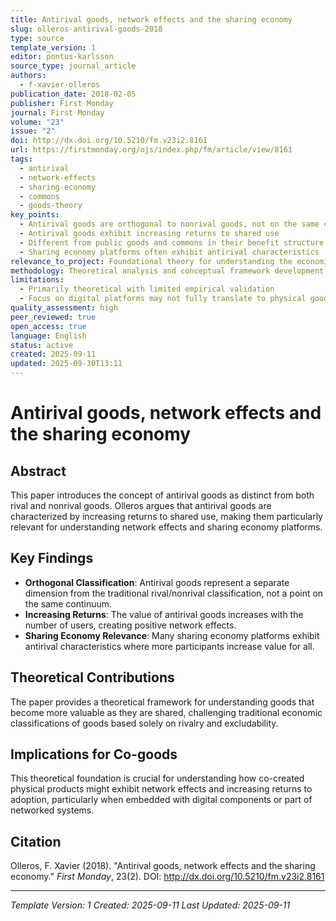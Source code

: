 ```yaml
---
title: Antirival goods, network effects and the sharing economy
slug: olleros-antirival-goods-2018
type: source
template_version: 1
editor: pontus-karlsson
source_type: journal_article
authors:
  - f-xavier-olleros
publication_date: 2018-02-05
publisher: First Monday
journal: First Monday
volume: "23"
issue: "2"
doi: http://dx.doi.org/10.5210/fm.v23i2.8161
url: https://firstmonday.org/ojs/index.php/fm/article/view/8161
tags:
  - antirival
  - network-effects
  - sharing-economy
  - commons
  - goods-theory
key_points:
  - Antirival goods are orthogonal to nonrival goods, not on the same continuum
  - Antirival goods exhibit increasing returns to shared use
  - Different from public goods and commons in their benefit structure
  - Sharing economy platforms often exhibit antirival characteristics
relevance_to_project: Foundational theory for understanding the economic properties of co-goods and network effects in cooperative production
methodology: Theoretical analysis and conceptual framework development
limitations:
  - Primarily theoretical with limited empirical validation
  - Focus on digital platforms may not fully translate to physical goods
quality_assessment: high
peer_reviewed: true
open_access: true
language: English
status: active
created: 2025-09-11
updated: 2025-09-30T13:11
---
```


# Antirival goods, network effects and the sharing economy

## Abstract
This paper introduces the concept of antirival goods as distinct from both rival and nonrival goods. Olleros argues that antirival goods are characterized by increasing returns to shared use, making them particularly relevant for understanding network effects and sharing economy platforms.

## Key Findings
- **Orthogonal Classification**: Antirival goods represent a separate dimension from the traditional rival/nonrival classification, not a point on the same continuum.
- **Increasing Returns**: The value of antirival goods increases with the number of users, creating positive network effects.
- **Sharing Economy Relevance**: Many sharing economy platforms exhibit antirival characteristics where more participants increase value for all.

## Theoretical Contributions
The paper provides a theoretical framework for understanding goods that become more valuable as they are shared, challenging traditional economic classifications of goods based solely on rivalry and excludability.

## Implications for Co-goods
This theoretical foundation is crucial for understanding how co-created physical products might exhibit network effects and increasing returns to adoption, particularly when embedded with digital components or part of networked systems.

## Citation
Olleros, F. Xavier (2018). "Antirival goods, network effects and the sharing economy." *First Monday*, 23(2). DOI: http://dx.doi.org/10.5210/fm.v23i2.8161

---
*Template Version: 1*
*Created: 2025-09-11*
*Last Updated: 2025-09-11*